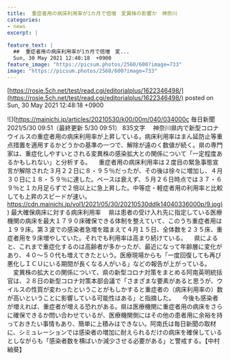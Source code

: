 ```yaml
---
title:  重症者用の病床利用率が1カ月で倍増　変異株の影響か　神奈川  
categories:
- news
excerpt: |
  
feature_text: |
  ##  重症者用の病床利用率が1カ月で倍増　変...
  Sun, 30 May 2021 12:48:18  +0900
feature_image: "https://picsum.photos/2560/600?image=733"
image: "https://picsum.photos/2560/600?image=733"
---
```


[https://rosie.5ch.net/test/read.cgi/editorialplus/1622346498/](https://rosie.5ch.net/test/read.cgi/editorialplus/1622346498/)
posted on Sun, 30 May 2021 12:48:18  +0900

<!--more-->

![](https://mainichi.jp/articles/20210530/k00/00m/040/034000c 毎日新聞 2021/5/30 09:51（最終更新 5/30 09:51） 835文字 　神奈川県内で新型コロナウイルスの重症者用の病床利用率が上昇している。病床利用率はまん延防止等重点措置を適用するかどうかの基準の一つで、解除が遠のく数値が続く。県の専門家は、重症化しやすいとされる変異株の感染拡大との関係について「一定程度あるかもしれない」と分析する。 　重症者用の病床利用率は２度目の緊急事態宣言が解除された３月２２日に８・９５％だったが、その後は徐々に増加し、４月３０日に１８・５９％に達した。ペースは衰えず、５月２６日時点では３７・６９％と１カ月足らずで２倍以上に急上昇した。中等症・軽症者用の利用率と比較しても上昇のスピードが速い。 [https://cdn.mainichi.jp/vol1/2021/05/30/20210530ddlk14040336000p/9.jpg)](https://cdn.mainichi.jp/vol1/2021/05/30/20210530ddlk14040336000p/9.jpg)) 最大確保病床に対する病床利用率 　県は患者の受け入れ先に指定している医療機関の病床を最大１７９０床確保できる体制を整えていて、このうち重症者用は１９９床。第３波での感染者急増を踏まえて４月１５日、全体数を２３５床、重症者用を９床増やしていた。それでも利用率は高まり続けている。 　県によると、これまで重症化するのは高齢者が多かったが、最近になって年齢層に変化があり、４０〜５０代も増えてきたという。医療現場からも「一度回復しても再び悪化しＩＣＵにいる期間が長くなる人がいる」などの報告が上がっている。 　変異株の拡大との関係について、県の新型コロナ対策をまとめる阿南英明統括官は、２８日の新型コロナ対策本部会議で「さまざまな要素があると思うが、ウイルスの性質が変わったということがもしかすると重症者の（病床利用率の）数が高いということに影響している可能性はある」と指摘した。 　今後も感染者が増えれば、重症者が増える恐れがある。県は医療機関に重症者用の病床をさらに確保できるか問い合わせているが、医療機関側にはその他の患者用に余裕を持っておきたい事情もあり、簡単に上積みはできない。阿南氏は毎日新聞の取材に、シミュレーションでは感染者の増加に耐えられるだけの病床を確保しているとしながらも「感染者数を横ばいか減少させる必要がある」と警戒する。【中村紬葵】
